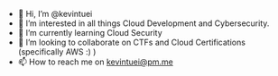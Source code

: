 - 👋 Hi, I’m @kevintuei
- 👀 I’m interested in all things Cloud Development and Cybersecurity.
- 🌱 I’m currently learning Cloud Security
- 💞️ I’m looking to collaborate on CTFs and Cloud Certifications (specifically AWS :) )
- 📫 How to reach me on kevintuei@pm.me

<!---
kevintuei/kevintuei is a ✨ special ✨ repository because its `README.md` (this file) appears on your GitHub profile.
You can click the Preview link to take a look at your changes.
--->
